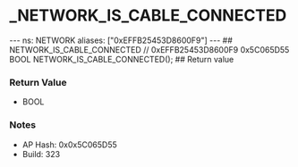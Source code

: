 # _NETWORK_IS_CABLE_CONNECTED

--- ns: NETWORK aliases: ["0xEFFB25453D8600F9"] --- ## NETWORK_IS_CABLE_CONNECTED  // 0xEFFB25453D8600F9 0x5C065D55 BOOL NETWORK_IS_CABLE_CONNECTED();   ## Return value

### Return Value
* BOOL

### Notes
* AP Hash: 0x0x5C065D55
* Build: 323

